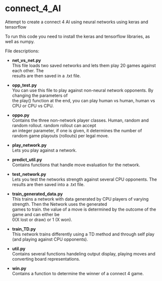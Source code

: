 # connect_4_AI
Attempt to create a connect 4 AI using neural networks using keras and tensorflow

To run this code you need to install the keras and tensorflow libraries, as well as numpy.

File descriptions:
  
* **net_vs_net.py**  
    This file loads two saved networks and lets them play 20 games against each other. The  
    results are then saved in a .txt file.
    
 * **opp_test.py**   
    You can use this file to play against non-neural network opponents. By changing the parameters of  
    the play() function at the end, you can play human vs human, human vs CPU or CPU vs CPU.
   
 * **oppo.py**  
    Contains the three non-network player classes. Human, random and random rollout. random rollout can accept  
    an integer parameter, if one is given, it determines the number of random game playouts (rollouts) per legal move.
    
 * **play_network.py**  
    Lets you play against a network.
    
 * **predict_util.py**  
    Contains functions that handle move evaluation for the network.
    
  * **test_network.py**  
    Lets you test the networks strength against several CPU opponents. The results are then saved into a .txt file.
   
  * **train_generated_data.py**  
    This trains a network with data generated by CPU players of varying strength. Then the Network uses the generated  
    games to train. the value of a move is determined by the outcome of the game and can either be  
    0(X lost or draw) or 1 (X won).
    
  * **train_TD.py**  
    This network trains differently using a TD method and through self play (and playing against CPU opponents).
  
  * **util.py**  
    Contains several functions handeling output display, playing moves and converting board representations.
    
  * **win.py**  
    Contains a function to determine the winner of a connect 4 game.
